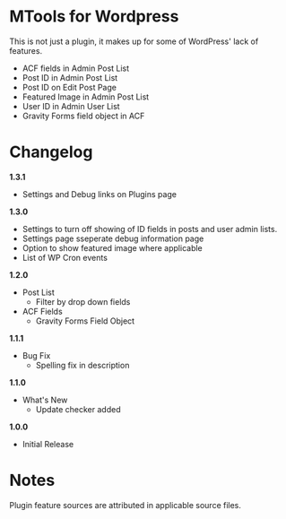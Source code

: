 MTools for Wordpress
====================

This is not just a plugin, it makes up for some of WordPress' lack of features. 

* ACF fields in Admin Post List
* Post ID in Admin Post List
* Post ID on Edit Post Page
* Featured Image in Admin Post List
* User ID in Admin User List
* Gravity Forms field object in ACF

Changelog
=========

**1.3.1**

* Settings and Debug links on Plugins page

**1.3.0**

* Settings to turn off showing of ID fields in posts and user admin lists.
* Settings page sseperate debug information page
* Option to show featured image where applicable
* List of WP Cron events

**1.2.0**

* Post List
    * Filter by drop down fields
* ACF Fields
    * Gravity Forms Field Object
    
**1.1.1**

* Bug Fix
    * Spelling fix in description
    
**1.1.0**

* What's New
    * Update checker added
 
**1.0.0**
 
* Initial Release

Notes
=====

Plugin feature sources are attributed in applicable source files.